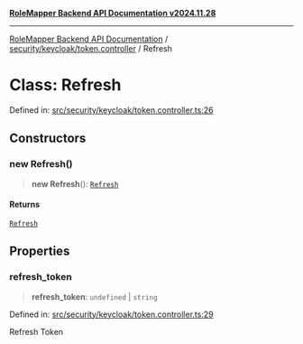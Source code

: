 [**RoleMapper Backend API Documentation v2024.11.28**](../../../../README.md)

***

[RoleMapper Backend API Documentation](../../../../modules.md) / [security/keycloak/token.controller](../README.md) / Refresh

# Class: Refresh

Defined in: [src/security/keycloak/token.controller.ts:26](https://github.com/FlowCraft-AG/RoleMapper/blob/06e4dcac36a95931bf2da64d0f18219d502c1d38/backend/src/security/keycloak/token.controller.ts#L26)

## Constructors

### new Refresh()

> **new Refresh**(): [`Refresh`](Refresh.md)

#### Returns

[`Refresh`](Refresh.md)

## Properties

### refresh\_token

> **refresh\_token**: `undefined` \| `string`

Defined in: [src/security/keycloak/token.controller.ts:29](https://github.com/FlowCraft-AG/RoleMapper/blob/06e4dcac36a95931bf2da64d0f18219d502c1d38/backend/src/security/keycloak/token.controller.ts#L29)

Refresh Token
